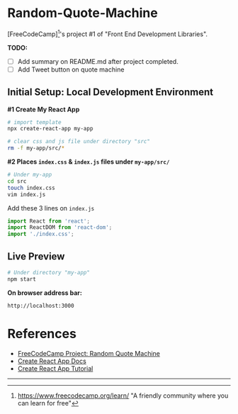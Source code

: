 # Random-Quote-Machine
[FreeCodeCamp][^1]'s project #1 of "Front End Development Libraries".

**TODO:**

- [ ] Add summary on README.md after project completed.
- [ ] Add Tweet button on quote machine

## Initial Setup: Local Development Environment

**#1 Create My React App**

```bash
# import template
npx create-react-app my-app

# clear css and js file under directory "src"
rm -f my-app/src/*
```

**#2 Places `index.css` & `index.js` files under `my-app/src/`**

```bash
# Under my-app
cd src
touch index.css 
vim index.js
```

Add these 3 lines on `index.js`

```javascript
import React from 'react';
import ReactDOM from 'react-dom';
import './index.css';
```

## Live Preview

```bash
# Under directory "my-app"
npm start
```
**On browser address bar:**

```url
http://localhost:3000
```

# References

- [FreeCodeCamp Project: Random Quote Machine](https://www.freecodecamp.org/learn/front-end-development-libraries/front-end-development-libraries-projects/build-a-random-quote-machine)
- [Create React App Docs](https://create-react-app.dev/docs/documentation-intro)
- [Create React App Tutorial](https://reactjs.org/tutorial/tutorial.html#before-we-start-the-tutorial)

---

[^1]: https://www.freecodecamp.org/learn/	"A friendly community where you can learn for free"

